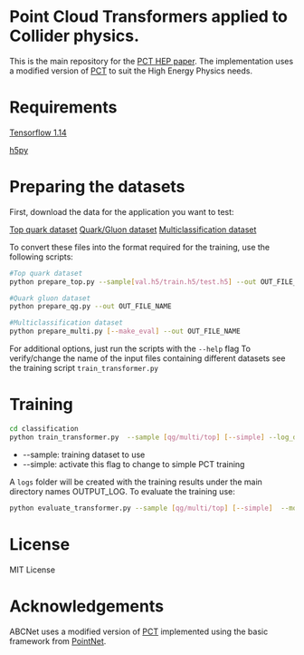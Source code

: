# Point Cloud Transformers applied to Collider physics.

This is the main repository for the [PCT HEP paper](https://arxiv.org/abs/2001.05311).
The implementation uses a modified version of [PCT](https://arxiv.org/pdf/2012.09688.pdf) to suit the High Energy Physics needs.

# Requirements

[Tensorflow 1.14](https://www.tensorflow.org/)

[h5py](https://www.h5py.org/)

# Preparing the datasets
First, download the data for the application you want to test:

[Top quark dataset](https://zenodo.org/record/2603256)
[Quark/Gluon dataset](https://zenodo.org/record/3164691)
[Multiclassification dataset](https://zenodo.org/record/3602254)

To convert these files into the format required for the training, use the following scripts:

```bash
#Top quark dataset
python prepare_top.py --sample[val.h5/train.h5/test.h5] --out OUT_FILE_NAME

#Quark gluon dataset
python prepare_qg.py --out OUT_FILE_NAME

#Multiclassification dataset
python prepare_multi.py [--make_eval] --out OUT_FILE_NAME
```
For additional options, just run the scripts with the ```--help``` flag
To verify/change the name of the input files containing different datasets see the training script ```train_transformer.py```



# Training


```bash
cd classification
python train_transformer.py  --sample [qg/multi/top] [--simple] --log_dir OUTPUT_LOG
```
* --sample: training dataset to use
* --simple: activate this flag to change to simple PCT training 

A ```logs``` folder will be created with the training results under the main directory names OUTPUT_LOG.
To evaluate the training use:
```bash
python evaluate_transformer.py --sample [qg/multi/top] [--simple]  --model_path OUTPUT_LOG --batch 1000 --name OUTPUT_NAME 
```


# License

MIT License

# Acknowledgements
ABCNet uses a modified version of [PCT](https://arxiv.org/pdf/2012.09688.pdf) implemented using the basic framework from [PointNet](https://github.com/charlesq34/pointnet).